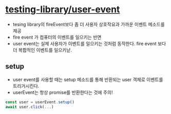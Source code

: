 # [testing-library/user-event](https://testing-library.com/docs/user-event/intro)

- tesing library의 fireEvent보다 좀 더 사용자 상호작요과 가까운 이벤트 메소드를 제공
- fire event 가 컴퓨터의 이벤트를 일으키는 반면
- user event는 실제 사용자가 이벤트를 일으키는 것처럼 동작한다. fire event 보다 더 복합적인 이벤트를 일으키낟.

## setup

- user event를 사용할 때는 setup 메소드를 통해 반환되는 user 객체로 이벤트를 트리거시킨다.
- userEvent는 항상 promise를 반환한다는 것에 주의!

```js
const user = userEvent.setup()
await user.click(...)

```
